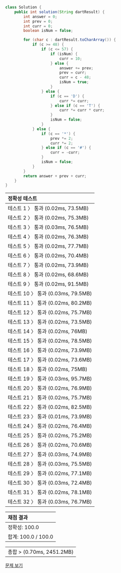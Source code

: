 ```java
class Solution {
    public int solution(String dartResult) {
        int answer = 0;
        int prev = 0;
        int curr = 0;
        boolean isNum = false;

        for (char c : dartResult.toCharArray()) {
            if (c >= 48) {
                if (c <= 57) {
                    if (isNum) {
                        curr = 10;
                    } else {
                        answer += prev;
                        prev = curr;
                        curr = c - 48;
                        isNum = true;
                    }
                } else {
                    if (c == 'D') {
                        curr *= curr;
                    } else if (c == 'T') {
                        curr *= curr * curr;
                    }
                    isNum = false;
                }
            } else {
                if (c == '*') {
                    prev *= 2;
                    curr *= 2;
                } else if (c == '#') {
                    curr = -curr;
                }
                isNum = false;
            }
        }
        return answer + prev + curr;
    }
}
```
 | 정확성 테스트 |
 |  :-  |
 | 테스트 1 〉 통과 (0.02ms, 73.5MB) |
 | 테스트 2 〉 통과 (0.02ms, 75.3MB) |
 | 테스트 3 〉 통과 (0.03ms, 76.5MB) |
 | 테스트 4 〉 통과 (0.02ms, 76.3MB) |
 | 테스트 5 〉 통과 (0.02ms, 77.7MB) |
 | 테스트 6 〉 통과 (0.02ms, 70.4MB) |
 | 테스트 7 〉 통과 (0.02ms, 73.9MB) |
 | 테스트 8 〉 통과 (0.02ms, 68.6MB) |
 | 테스트 9 〉 통과 (0.02ms, 91.5MB) |
 | 테스트 10 〉 통과 (0.03ms, 79.5MB) |
 | 테스트 11 〉 통과 (0.02ms, 80.2MB) |
 | 테스트 12 〉 통과 (0.02ms, 75.7MB) |
 | 테스트 13 〉 통과 (0.02ms, 73.5MB) |
 | 테스트 14 〉 통과 (0.02ms, 76MB) |
 | 테스트 15 〉 통과 (0.02ms, 78.5MB) |
 | 테스트 16 〉 통과 (0.02ms, 73.9MB) |
 | 테스트 17 〉 통과 (0.02ms, 73.6MB) |
 | 테스트 18 〉 통과 (0.02ms, 75MB) |
 | 테스트 19 〉 통과 (0.03ms, 95.7MB) |
 | 테스트 20 〉 통과 (0.02ms, 76.9MB) |
 | 테스트 21 〉 통과 (0.02ms, 75.7MB) |
 | 테스트 22 〉 통과 (0.02ms, 82.5MB) |
 | 테스트 23 〉 통과 (0.01ms, 73.9MB) |
 | 테스트 24 〉 통과 (0.02ms, 76.4MB) |
 | 테스트 25 〉 통과 (0.02ms, 75.2MB) |
 | 테스트 26 〉 통과 (0.02ms, 70.6MB) |
 | 테스트 27 〉 통과 (0.03ms, 74.9MB) |
 | 테스트 28 〉 통과 (0.03ms, 75.5MB) |
 | 테스트 29 〉 통과 (0.02ms, 77.1MB) |
 | 테스트 30 〉 통과 (0.03ms, 72.4MB) |
 | 테스트 31 〉 통과 (0.02ms, 78.1MB) |
 | 테스트 32 〉 통과 (0.03ms, 76.7MB) |

 | 채점 결과 |
 | :- |
 | 정확성: 100.0 |
 | 합계: 100.0 / 100.0 |

 ||
 | :- |
 | 총합 > (0.70ms, 2451.2MB) |

[문제 보기](https://programmers.co.kr/learn/courses/30/lessons/17682?language=java)